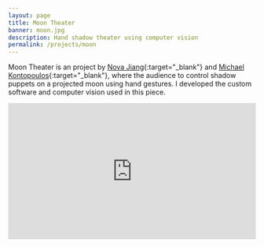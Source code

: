 ```yaml
---
layout: page
title: Moon Theater
banner: moon.jpg
description: Hand shadow theater using computer vision
permalink: /projects/moon
---
```


Moon Theater is an project by [Nova Jiang](http://www.novajiang.com/){:target="_blank"} and [Michael Kontopoulos](http://www.mkontopoulos.com/){:target="_blank"}, where the audience to control shadow puppets on a projected moon using hand gestures. I developed the custom software and computer vision used in this piece.


<div style="padding:55% 0 0 0;position:relative;"><iframe src="https://player.vimeo.com/video/1468593?title=0&byline=0&portrait=0" style="position:absolute;top:0;left:0;width:100%;height:100%;" frameborder="0" webkitallowfullscreen mozallowfullscreen allowfullscreen></iframe></div><script src="https://player.vimeo.com/api/player.js"></script>
